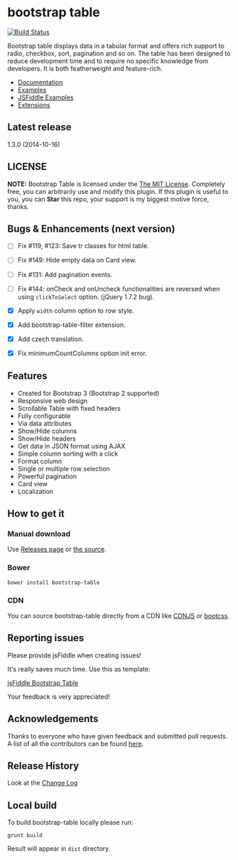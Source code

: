 # bootstrap table

[![Build Status](https://travis-ci.org/wenzhixin/bootstrap-table.png)](https://travis-ci.org/wenzhixin/bootstrap-table)

Bootstrap table displays data in a tabular format and offers rich support to radio, checkbox, sort, pagination and so on. The table has been designed to reduce development time and to require no specific knowledge from developers. It is both featherweight and feature-rich.

* [Documentation](http://wenzhixin.net.cn/p/bootstrap-table/docs/documentation.html)
* [Examples](http://wenzhixin.net.cn/p/bootstrap-table/docs/examples.html)
* [JSFiddle Examples](https://github.com/wenzhixin/bootstrap-table/blob/master/docs/jsfiddle-examples.md)
* [Extensions](http://wenzhixin.net.cn/p/bootstrap-table/docs/extensions.html)

## Latest release

1.3.0 (2014-10-16)

## LICENSE

**NOTE:** Bootstrap Table is licensed under the [The MIT License](https://github.com/wenzhixin/bootstrap-table/blob/master/LICENSE). Completely free, you can arbitrarily use and modify this plugin. If this plugin is useful to you, you can **Star** this repo, your support is my biggest motive force, thanks.

## Bugs & Enhancements (next version)

- [ ] Fix #119, #123: Save tr classes for html table.
- [ ] Fix #149: Hide empty data on Card view.
- [ ] Fix #131: Add pagination events.
- [ ] Fix #144: onCheck and onUncheck functionalities are reversed when using `clickToSelect` option. (jQuery 1.7.2 bug).
- [x] Apply `width` column option to row style.
- [x] Add bootstrap-table-filter extension.
- [x] Add czech translation.
- [x] Fix minimumCountColumns option init error.


## Features

* Created for Bootstrap 3 (Bootstrap 2 supported)
* Responsive web design
* Scrollable Table with fixed headers
* Fully configurable
* Via data attributes
* Show/Hide columns
* Show/Hide headers
* Get data in JSON format using AJAX
* Simple column sorting with a click
* Format column
* Single or multiple row selection
* Powerful pagination
* Card view
* Localization

## How to get it

### Manual download

Use [Releases page](https://github.com/wenzhixin/bootstrap-table/releases) or [the source](https://github.com/wenzhixin/bootstrap-table/archive/master.zip).

### Bower

```
bower install bootstrap-table
```

### CDN

You can source bootstrap-table directly from a CDN like [CDNJS](http://www.cdnjs.com/libraries/bootstrap-table) or [bootcss](http://open.bootcss.com/bootstrap-table/).

## Reporting issues

Please provide jsFiddle when creating issues!

It's really saves much time. Use this as template:

[jsFiddle Bootstrap Table](http://jsfiddle.net/8svjf80g/1/)

Your feedback is very appreciated!

## Acknowledgements

Thanks to everyone who have given feedback and submitted pull requests. A list of all the contributors can be found [here](https://github.com/wenzhixin/bootstrap-table/blob/master/CONTRIBUTORS.md).

## Release History

Look at the [Change Log](https://github.com/wenzhixin/bootstrap-table/blob/master/CHANGELOG.md)

## Local build

To build bootstrap-table locally please run:

```
grunt build
```

Result will appear in `dist` directory.
